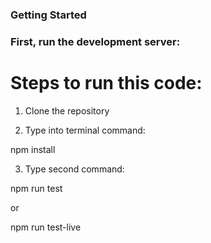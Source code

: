### Getting Started

### First, run the development server:

# Steps to run this code:

1. Clone the repository

2. Type into terminal command:

npm install

3. Type second command:

npm run test

or

npm run test-live
